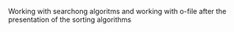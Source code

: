 Working with searchong algoritms and working with o-file after the presentation of the sorting algorithms